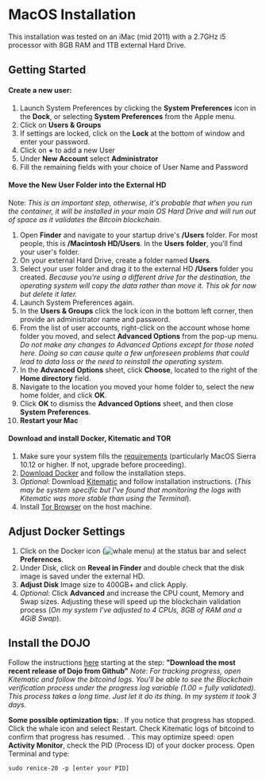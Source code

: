 # MacOS Installation 

This installation was tested on an iMac (mid 2011) with a 2.7GHz i5 processor with 8GB RAM and 1TB external Hard Drive. 

## Getting Started

####  Create a new user:

1. Launch System Preferences by clicking the  **System Preferences**  icon in the  **Dock**, or selecting  **System Preferences**  from the Apple menu.
2. Click on __Users & Groups__
3. If settings are locked, click on the __Lock__ at the bottom of window and enter your password.
4. Click on __+__ to add a new User
5. Under __New Account__ select __Administrator__
6. Fill the remaining fields with your choice of User Name and Password

#### Move the __New User Folder__ into the __External HD__
Note: _This is an important step, otherwise, it's probable that when you run the container, it will be installed in your main OS Hard Drive and will run out of space as it validates the Bitcoin blockchain._

1. Open  **Finder** and navigate to your startup drive's **/Users** folder. For most people, this is **/Macintosh HD/Users**. In the **Users**  **folder**, you'll find your user's folder.
2. On your external Hard Drive, create a folder named **Users**.
3. Select your user folder and drag it to the external HD **/Users** folder you created. _Because you're using a different drive for the destination, the operating system will copy the data rather than move it. This ok for now but delete it later._
4. Launch System Preferences again. 
5. In the  **Users & Groups** click the lock icon in the bottom left corner, then provide an administrator name and password.
6. From the list of user accounts, right-click on the account whose home folder you moved, and select  **Advanced Options**  from the pop-up menu.
    _Do not make any changes to Advanced Options except for those noted here. Doing so can cause quite a few unforeseen problems that could lead to data loss or the need to reinstall the operating system._
7.  In the  **Advanced Options**  sheet, click  **Choose**, located to the right of the  **Home directory**  field.    
8.  Navigate to the location you moved your home folder to, select the new home folder, and click  **OK**.
9.  Click  **OK**  to dismiss the  **Advanced Options**  sheet, and then close  **System Preferences**.
10.  __Restart your Mac__ 

#### Download and install Docker, Kitematic and TOR
1. Make sure your system fills the [requirements]([https://docs.docker.com/docker-for-mac/install/](https://docs.docker.com/docker-for-mac/install/)) (particularly MacOS Sierra 10.12 or higher. If not, upgrade before proceeding).  
2. [Download Docker]([https://docs.docker.com/docker-for-mac/install/](https://docs.docker.com/docker-for-mac/install/)) and follow the installation steps.
3. _Optional_: Download [Kitematic]([https://kitematic.com/) and follow installation instructions. 
(_This may be system specific but I've found that monitoring the logs with Kitematic was more stable than using the Terminal_).
4. Install [Tor Browser](https://www.torproject.org/projects/torbrowser.html.en) on the host machine.

## Adjust Docker Settings
1. Click on the Docker icon (![whale menu](https://docs.docker.com/docker-for-mac/images/whale-x.png)) at the status bar and select __Preferences__.
2.  Under Disk, click on __Reveal in Finder__ and double check that the disk image is saved under the external HD.
3. __Adjust Disk__ Image size to 400GB+ and click Apply.
4. _Optional_: Click __Advanced__ and increase the CPU count, Memory and Swap sizes. Adjusting these will speed up the blockchain validation process 
(_On my system I've adjusted to 4 CPUs, 8GB of RAM and a 4GiB Swap_).

## Install the DOJO
Follow the instructions [here](https://github.com/Samourai-Wallet/samourai-dojo/blob/develop/doc/DOCKER_setup.md) starting at the step:
__"Download the most recent release of Dojo from Github"__
_Note: For tracking progress, open Kitematic and follow the bitcoind logs. You'll be able to see the Blockchain verification process under the _progress_ log variable (1.00 = fully validated). This process takes a long time. Just let it do its thing. In my system it took 3 days._

__Some possible optimization tips:__
. If you notice that progress has stopped. Click the whale icon and select Restart. Check Kitematic logs of bitcoind to confirm that progress has resumed. 
. This may optimize speed: open __Activity Monitor__, check the PID (Process ID) of your docker process. Open Terminal and type:

`sudo renice-20 -p [enter your PID]` 
